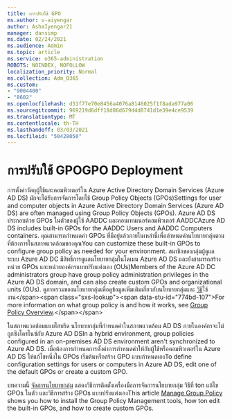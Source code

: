```yaml
---
title: การปรับใช้ GPO
ms.author: v-aiyengar
author: AshaIyengar21
manager: dansimp
ms.date: 02/24/2021
ms.audience: Admin
ms.topic: article
ms.service: o365-administration
ROBOTS: NOINDEX, NOFOLLOW
localization_priority: Normal
ms.collection: Adm_O365
ms.custom:
- "9004400"
- "8602"
ms.openlocfilehash: d31f77e70e8456a4076a8146025f1f8ada977a06
ms.sourcegitcommit: 969219d6dff18d86d679d4d8741d1e39e4ce9539
ms.translationtype: MT
ms.contentlocale: th-TH
ms.lasthandoff: 03/03/2021
ms.locfileid: "50428050"
---
```

# <a name="gpo-deployment"></a><span data-ttu-id="774bd-102">การปรับใช้ GPO</span><span class="sxs-lookup"><span data-stu-id="774bd-102">GPO Deployment</span></span>

<span data-ttu-id="774bd-103">การตั้งค่าวัตถุผู้ใช้และคอมพิวเตอร์ใน Azure Active Directory Domain Services (Azure AD DS) มักจะได้รับการจัดการโดยใช้ Group Policy Objects (GPOs)</span><span class="sxs-lookup"><span data-stu-id="774bd-103">Settings for user and computer objects in Azure Active Directory Domain Services (Azure AD DS) are often managed using Group Policy Objects (GPOs).</span></span> <span data-ttu-id="774bd-104">Azure AD DS ประกอบด้วย GPOs ในตัวของผู้ใช้ AADDC และคอนเทนเนอร์คอมพิวเตอร์ AADDC</span><span class="sxs-lookup"><span data-stu-id="774bd-104">Azure AD DS includes built-in GPOs for the AADDC Users and AADDC Computers containers.</span></span> <span data-ttu-id="774bd-105">คุณสามารถกําหนดค่า GPOs ที่มีอยู่แล้วภายในเหล่านี้เพื่อกําหนดค่านโยบายกลุ่มตามที่ต้องการในสภาพแวดล้อมของคุณ</span><span class="sxs-lookup"><span data-stu-id="774bd-105">You can customize these built-in GPOs to configure group policy as needed for your environment.</span></span> <span data-ttu-id="774bd-106">สมาชิกของกลุ่มผู้ดูแลระบบ Azure AD DC มีสิทธิ์การดูแลนโยบายกลุ่มในโดเมน Azure AD DS และยังสามารถสร้างหน่วย GPOs และหน่วยองค์กรแบบปรับแต่งเอง (OUs)</span><span class="sxs-lookup"><span data-stu-id="774bd-106">Members of the Azure AD DC administrators group have group policy administration privileges in the Azure AD DS domain, and can also create custom GPOs and organizational units (OUs).</span></span> <span data-ttu-id="774bd-107">ดูภาพรวมของนโยบายกลุ่มเพื่อดูข้อมูลเพิ่มเติมเกี่ยวกับนโยบายกลุ่มและ [วิธี](https://docs.microsoft.com/previous-versions/windows/it-pro/windows-server-2012-R2-and-2012/hh831791(v=ws.11))ใช้งาน</span><span class="sxs-lookup"><span data-stu-id="774bd-107">For more information on what group policy is and how it works, see [Group Policy Overview](https://docs.microsoft.com/previous-versions/windows/it-pro/windows-server-2012-R2-and-2012/hh831791(v=ws.11)).</span></span>

<span data-ttu-id="774bd-108">ในสภาพแวดล้อมแบบไฮบริด นโยบายกลุ่มที่กําหนดค่าในสภาพแวดล้อม AD DS ภายในองค์กรจะไม่ถูกซิงโครไนซ์กับ Azure AD DS</span><span class="sxs-lookup"><span data-stu-id="774bd-108">In a hybrid environment, group policies configured in an on-premises AD DS environment aren't synchronized to Azure AD DS.</span></span> <span data-ttu-id="774bd-109">เมื่อต้องการกําหนดการตั้งค่าการกําหนดค่าให้กับผู้ใช้หรือคอมพิวเตอร์ใน Azure AD DS ให้แก้ไขหนึ่งใน GPOs เริ่มต้นหรือสร้าง GPO แบบกําหนดเอง</span><span class="sxs-lookup"><span data-stu-id="774bd-109">To define configuration settings for users or computers in Azure AD DS, edit one of the default GPOs or create a custom GPO.</span></span>

<span data-ttu-id="774bd-110">บทความนี้ [จัดการนโยบายกลุ่ม](https://docs.microsoft.com/azure/active-directory-domain-services/manage-group-policy) แสดงวิธีการติดตั้งเครื่องมือการจัดการนโยบายกลุ่ม วิธีที่ ton แก้ไข GPOs ในตัว และวิธีการสร้าง GPOs แบบปรับแต่งเอง</span><span class="sxs-lookup"><span data-stu-id="774bd-110">This article [Manage Group Policy](https://docs.microsoft.com/azure/active-directory-domain-services/manage-group-policy) shows you how to install the Group Policy Management tools, how ton edit the built-in GPOs, and how to create custom GPOs.</span></span>
